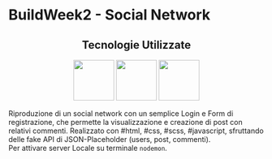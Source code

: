# BuildWeek2 - Social Network

<h2 align="center">Tecnologie Utilizzate</h2>
<p align="center">
<img src="https://user-images.githubusercontent.com/104636288/200587083-146d910f-6336-46f4-be50-ab26c576d8c7.png" width="80px" height="80px">
<img src="https://user-images.githubusercontent.com/104636288/200587122-6fb77c11-bdf9-49fd-90a8-5bb02fc0b551.png" width="80px" height="80px">
<img src="https://user-images.githubusercontent.com/104636288/200587134-9ad578e8-7282-4672-a4ce-205657072c0e.png" width="80px" height="80px">
</p>

<p>
Riproduzione di un social network con un semplice Login e Form di registrazione, che permette la visualizzazione e creazione di post con relativi commenti.
Realizzato con #html, #css, #scss, #javascript, sfruttando delle fake API di JSON-Placeholder (users, post, commenti).<br>
Per attivare server Locale su terminale <code>nodemon</code>. <br>

</p>
